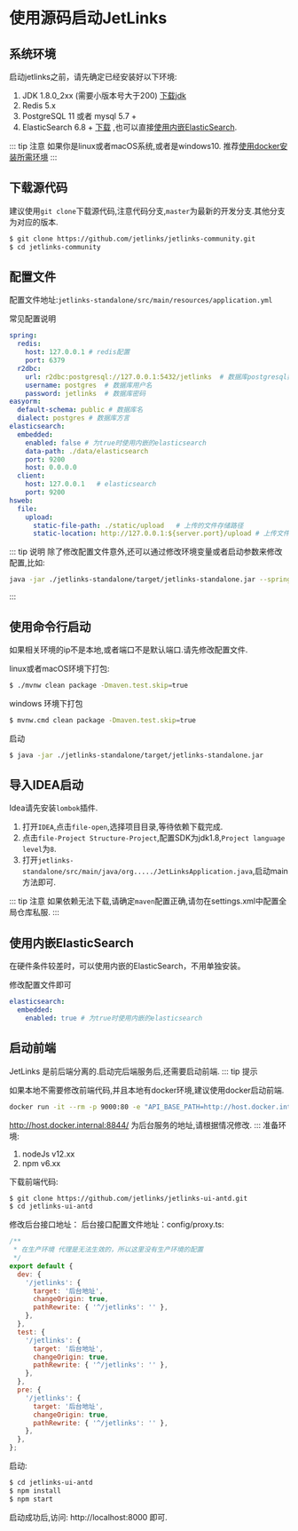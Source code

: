 # 使用源码启动JetLinks

## 系统环境

启动jetlinks之前，请先确定已经安装好以下环境:

1. JDK 1.8.0_2xx (需要小版本号大于200) [下载jdk](https://adoptopenjdk.net/releases.html?variant=openjdk8&jvmVariant=hotspot)
2. Redis 5.x
3. PostgreSQL 11 或者 mysql 5.7 +
4. ElasticSearch 6.8 + [下载](https://www.elastic.co/cn/downloads/elasticsearch) ,也可以直接[使用内嵌ElasticSearch](#内嵌elasticsearch启动).

::: tip 注意
如果你是linux或者macOS系统,或者是windows10. 推荐[使用docker安装所需环境](./ide-docker-start.md)
:::

## 下载源代码

建议使用`git clone`下载源代码,注意代码分支,`master`为最新的开发分支.其他分支为对应的版本.

```bash
$ git clone https://github.com/jetlinks/jetlinks-community.git
$ cd jetlinks-community
```

## 配置文件

配置文件地址:`jetlinks-standalone/src/main/resources/application.yml`

常见配置说明

```yml
spring:
  redis:
    host: 127.0.0.1 # redis配置
    port: 6379
  r2dbc:
    url: r2dbc:postgresql://127.0.0.1:5432/jetlinks  # 数据库postgresql数据库配置
    username: postgres  # 数据库用户名
    password: jetlinks  # 数据库密码
easyorm:
  default-schema: public # 数据库名
  dialect: postgres # 数据库方言
elasticsearch:
  embedded:
    enabled: false # 为true时使用内嵌的elasticsearch
    data-path: ./data/elasticsearch
    port: 9200
    host: 0.0.0.0
  client:
    host: 127.0.0.1   # elasticsearch
    port: 9200
hsweb:
  file:
    upload:
      static-file-path: ./static/upload   # 上传的文件存储路径
      static-location: http://127.0.0.1:${server.port}/upload # 上传文件后,使用此地址作为根路径访问上传后的文件.
```

::: tip 说明
除了修改配置文件意外,还可以通过修改环境变量或者启动参数来修改配置,比如:
```bash
java -jar ./jetlinks-standalone/target/jetlinks-standalone.jar --spring.elasticsearch.embedded.enabled=true
```
:::

## 使用命令行启动

如果相关环境的ip不是本地,或者端口不是默认端口.请先修改配置文件.

linux或者macOS环境下打包:
```bash
$ ./mvnw clean package -Dmaven.test.skip=true
```

windows 环境下打包
```bash
$ mvnw.cmd clean package -Dmaven.test.skip=true
```

启动
```bash
$ java -jar ./jetlinks-standalone/target/jetlinks-standalone.jar
```

## 导入IDEA启动

Idea请先安装`lombok`插件.

1. 打开`IDEA`,点击`file-open`,选择项目目录,等待依赖下载完成.
2. 点击`file-Project Structure-Project`,配置SDK为jdk1.8,`Project language level`为`8`.
3. 打开`jetlinks-standalone/src/main/java/org...../JetLinksApplication.java`,启动main方法即可.

::: tip 注意
如果依赖无法下载,请确定`maven`配置正确,请勿在settings.xml中配置全局仓库私服.
:::

## 使用内嵌ElasticSearch

在硬件条件较差时，可以使用内嵌的ElasticSearch，不用单独安装。

修改配置文件即可

```yml
elasticsearch:
  embedded:
    enabled: true # 为true时使用内嵌的elasticsearch
```

## 启动前端

JetLinks 是前后端分离的.启动完后端服务后,还需要启动前端.
::: tip 提示 

如果本地不需要修改前端代码,并且本地有docker环境,建议使用docker启动前端.

```bash
docker run -it --rm -p 9000:80 -e "API_BASE_PATH=http://host.docker.internal:8844/" registry.cn-shenzhen.aliyuncs.com/jetlinks/jetlinks-ui-antd:1.5.0
```
http://host.docker.internal:8844/ 为后台服务的地址,请根据情况修改.
:::
准备环境:

1. nodeJs v12.xx
2. npm v6.xx

下载前端代码:
```bash
$ git clone https://github.com/jetlinks/jetlinks-ui-antd.git
$ cd jetlinks-ui-antd
```

修改后台接口地址：
后台接口配置文件地址：config/proxy.ts:

```js
/**
 * 在生产环境 代理是无法生效的，所以这里没有生产环境的配置
 */
export default {
  dev: {
    '/jetlinks': {
      target: '后台地址',
      changeOrigin: true,
      pathRewrite: { '^/jetlinks': '' },
    },
  },
  test: {
    '/jetlinks': {
      target: '后台地址',
      changeOrigin: true,
      pathRewrite: { '^/jetlinks': '' },
    },
  },
  pre: {
    '/jetlinks': {
      target: '后台地址',
      changeOrigin: true,
      pathRewrite: { '^/jetlinks': '' },
    },
  },
};
```

启动:
```bash
$ cd jetlinks-ui-antd
$ npm install
$ npm start
```

启动成功后,访问: http://localhost:8000 即可.

